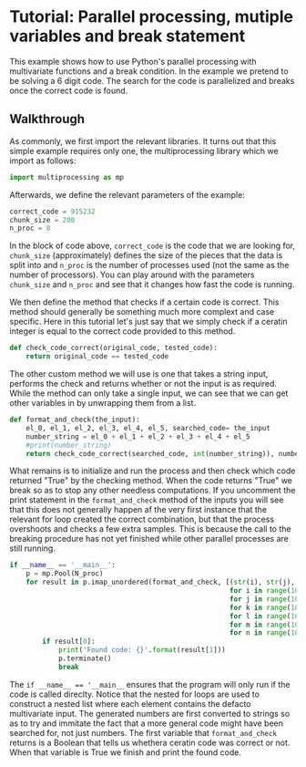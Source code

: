 # Tutorial: Parallel processing, mutiple variables and break statement
This example shows how to use Python's parallel processing with multivariate functions and a break condition. In the example we pretend to be solving a 6 digit code. The search for the code is parallelized and breaks once the correct code is found. 

## Walkthrough
As commonly, we first import the relevant libraries. It turns out that this simple example requires only one, the multiprocessing library which we import as follows:
``` python
import multiprocessing as mp
```

Afterwards, we define the relevant parameters of the example:

``` python
correct_code = 915232
chunk_size = 200
n_proc = 8
```

In the block of code above, ```correct_code``` is the code that we are looking for, ```chunk_size``` (approximately) defines the size of the pieces that the data is split into and ```n_proc``` is the number of processes used (not the same as the number of processors). You can play around with the parameters ```chunk_size``` and ```n_proc``` and see that it changes how fast the code is running. 

We then define the method that checks if a certain code is correct. This method should generally be something much more complext and case specific. Here in this tutorial let's just say that we simply check if a ceratin integer is equal to the correct code provided to this method. 

``` python
def check_code_correct(original_code, tested_code):
    return original_code == tested_code
```

The other custom method we will use is one that takes a string input, performs the check and returns whether or not the input is as required. While the method can only take a single input, we can see that we can get other variables in by unwrapping them from a list. 

``` python
def format_and_check(the_input):
    el_0, el_1, el_2, el_3, el_4, el_5, searched_code= the_input
    number_string = el_0 + el_1 + el_2 + el_3 + el_4 + el_5
    #print(number_string)
    return check_code_correct(searched_code, int(number_string)), number_string
```

What remains is to initialize and run the process and then check which code returned "True" by the checking method. When the code returns "True" we break so as to stop any other needless computations. If you uncomment the print statement in the ```format_and_check``` method of the inputs you will see that this does not generally happen af the very first instance that the relevant for loop created the correct combination, but that the process overshoots and checks a few extra samples. This is because the call to the breaking procedure has not yet finished while other parallel processes are still running.


``` python
if __name__ == '__main__':
    p = mp.Pool(N_proc)
    for result in p.imap_unordered(format_and_check, [(str(i), str(j), str(k), str(l), str(m), str(n), correct_code)
                                                      for i in range(10)
                                                      for j in range(10)
                                                      for k in range(10)
                                                      for l in range(10)
                                                      for m in range(10)
                                                      for n in range(10)], chunksize=chunk_size):
        if result[0]:
            print('Found code: {}'.format(result[1]))
            p.terminate()
            break
``` 
The ``` if __name__ == '__main__ ```  ensures that the program will only run if the code is called direclty. Notice that the nested for loops are used to construct a nested list where each element contains the defacto multivariate input. The generated numbers are first converted to strings so as to try and immitate the fact that a more general code might have been searched for, not just numbers. The first variable that ```format_and_check``` returns is a Boolean that tells us whethera ceratin code was correct or not. When that variable is True we finish and print the found code. 
